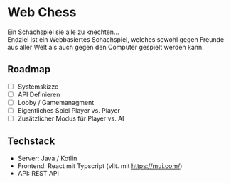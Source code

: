 # Web Chess
Ein Schachspiel sie alle zu knechten...\
Endziel ist ein Webbasiertes Schachspiel, welches sowohl gegen Freunde aus aller Welt als auch gegen den Computer gespielt werden kann.


## Roadmap

- [ ] Systemskizze
- [ ] API Definieren
- [ ] Lobby / Gamemanagment
- [ ] Eigentliches Spiel Player vs. Player
- [ ] Zusätzlicher Modus für Player vs. AI

## Techstack 
- Server: Java / Kotlin
- Frontend: React mit Typscript (vllt. mit https://mui.com/)
- API: REST API 
